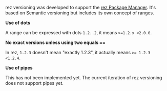 rez versioning was developed to support the [rez Package Manager](https://github.com/nerdvegas/rez).
It's based on Semantic versioning but includes its own concept of ranges.

**Use of dots**

A range can be expressed with dots `1.2..2`, it means `>=1.2.x <2.0.0`.

**No exact versions unless using two equals ==**

In rez, `1.2.3` doesn't mean "exactly 1.2.3", it actually means `>= 1.2.3 <1.2.4`.

**Use of pipes**

This has not been implemented yet. The current iteration of rez versioning does not support pipes yet.

